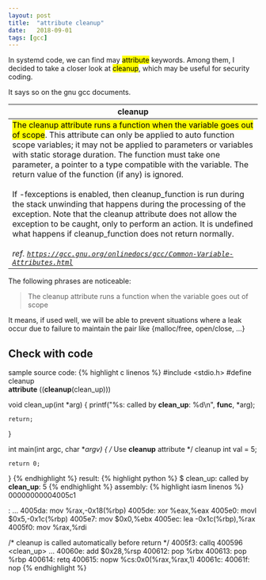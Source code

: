 ```yaml
---
layout: post
title:  "attribute cleanup"
date:   2018-09-01
tags: [gcc]
---
```


In systemd code, we can find may <mark>attribute</mark> keywords. Among them, I decided to take a closer look at <mark>cleanup</mark>, which may be useful for security coding.

It says so on the gnu gcc documents.

<table>
    <thead>
        <tr>
            <th>cleanup</th>
        </tr>
    </thead>
    <tbody>
        <tr>
            <td>
                <mark>The cleanup attribute runs a function when the variable goes out of scope</mark>. This attribute can only be applied to auto function scope variables; it may not be applied to parameters or variables with static storage duration. The function must take one parameter, a pointer to a type compatible with the variable. The return value of the function (if any) is ignored.
                <br><br>
                If -fexceptions is enabled, then cleanup_function is run during the stack unwinding that happens during the processing of the exception. Note that the cleanup attribute does not allow the exception to be caught, only to perform an action. It is undefined what happens if cleanup_function does not return normally.
                <br><br>
                <cite>ref. <a href="https://gcc.gnu.org/onlinedocs/gcc/Common-Variable-Attributes.html"><code>https://gcc.gnu.org/onlinedocs/gcc/Common-Variable-Attributes.html</code></a></cite>
            </td>
        </tr>
    </tbody>
</table>

The following phrases are noticeable:
> The cleanup attribute runs a function when the variable goes out of scope

It means, if used well, we will be able to prevent situations where a leak occur due to failure to maintain the pair like {malloc/free, open/close, ...}
## Check with code
sample source code:
{% highlight c linenos %}
#include <stdio.h>
#define cleanup \
    __attribute__ ((__cleanup__(clean_up)))

void clean_up(int *arg) {
    printf("%s: called by __clean_up__: %d\n", __func__, *arg);

    return;
}

int main(int argc, char **argv) {
    /* Use __cleanup__ attribute */
    cleanup int val = 5;

    return 0;
}
{% endhighlight %}
result:
{% highlight python %}
$ clean_up: called by __clean_up__: 5
{% endhighlight %}
assembly:
{% highlight iasm linenos %}
00000000004005c1 <main>:
...
  4005da:   mov    %rax,-0x18(%rbp)
  4005de:   xor    %eax,%eax
  4005e0:   movl   $0x5,-0x1c(%rbp)
  4005e7:   mov    $0x0,%ebx
  4005ec:   lea    -0x1c(%rbp),%rax
  4005f0:   mov    %rax,%rdi

  /* cleanup is called automatically before return */
  4005f3:   callq  400596 <clean_up>
...
  40060e:   add    $0x28,%rsp
  400612:   pop    %rbx
  400613:   pop    %rbp
  400614:   retq
  400615:   nopw   %cs:0x0(%rax,%rax,1)
  40061c:
  40061f:   nop
{% endhighlight %}